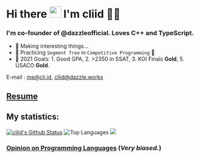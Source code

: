 <h1 align="left">Hi there <a target="_blank"><img src="https://media.giphy.com/media/hvRJCLFzcasrR4ia7z/giphy.gif" width="30px" style="max-width:100%;"></a> I'm cliid 👨‍💻</h1>

### I'm co-founder of @dazzleofficial. Loves C++ and TypeScript.

- 🔭 Making interesting things...
- 🌱 Practicing `Segment Tree` in `Competitive Programming` 🤣
- 🥅 2021 Goals: 1. Good GPA, 2. >2350 in SSAT, 3. KOI Finals **Gold**, 5. USACO **Gold**.

E-mail : [me@cli.id](mailto:me@cli.id), [cliid@dazzle.works](mailto:cliid@dazzle.works)

## [Resume](resume.md)

## My statistics:

[![cliid's Github Status](https://github-readme-stats.vercel.app/api?username=cliid&show_icons=true&layout=compact&theme=dark)](https://github.com/cliid)
![Top Languages](https://github-readme-stats.vercel.app/api/top-langs/?username=cliid&layout=compact&theme=dark)
![](https://komarev.com/ghpvc/?username=cliid&color=blueviolet)

### [Opinion on Programming Languages](programming-langs-opinion.md) (*Very biased.*)
